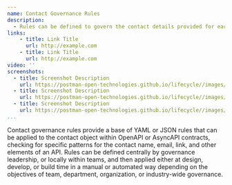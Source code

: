```yaml
---
name: Contact Governance Rules
description: 
  - Rules can be defined to govern the contact details provided for each API, leveraging the contact object for OpenAPI or AsyncAPI contracts, but then apply specific ruling looking for common patterns to be present like the contact name, email, or url of an API, meeting specific guidelines regarding what contact is needed.
links:
    - title: Link Title
      url: http://example.com      
    - title: Link Title
      url: http://example.com                   
video: ''
screenshots:
  - title: Screenshot Description
    url: https://postman-open-technologies.github.io/lifecycle//images/postman-screenshot.png          
  - title: Screenshot Description
    url: https://postman-open-technologies.github.io/lifecycle//images/postman-screenshot.png  
  - title: Screenshot Description
    url: https://postman-open-technologies.github.io/lifecycle//images/postman-screenshot.png    
...
```

Contact governance rules provide a base of YAML or JSON rules that can be applied to the contact object within OpenAPI or AsyncAPI contracts, checking for specific patterns for the contact name, email, link, and other elements of an API. Rules can be defined centrally by governance leadership, or locally within teams, and then applied either at design, develop, or build time in a manual or automated way depending on the objectives of team, department, organization, or industry-wide governance.